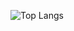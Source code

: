 ![Top Langs](https://github-readme-stats.vercel.app/api/top-langs/?username=LucasGabrielAmorimSteffen)

